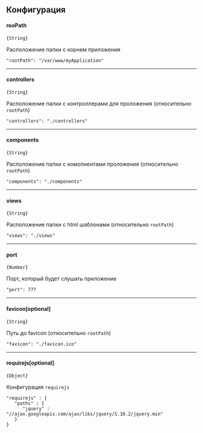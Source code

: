 ## Конфигурация

#### rooPath
`{String}`

Расположение папки с корнем приложения

    "rootPath": "/var/www/myApplication"
***

#### controllers
`{String}`

Расположение папки с контроллерами для проложения (относительно `rootPath`)

    "controllers": "./controllers"
***

#### components
`{String}`

Расположение папки с комопнентами проложения (относительно `rootPath`)

    "components": "./components"
***

#### views
`{String}`

Расположение папки с html шаблонами (относительно `rootPath`)

    "views": "./views"
***


#### port
`{Number}`

Порт, который будет слушать приложение

    "port": 777
***

#### favicon[optional]
`{String}`

Путь до favicon (относительно `rootPath`)

    "favicon": "./favicon.ico"
***

#### requirejs[optional]
`{Object}`

Конфигурация `requirejs`

    "requirejs" : {
       "paths" : {
          "jquery" : "//ajax.googleapis.com/ajax/libs/jquery/1.10.2/jquery.min"
       }
    }
